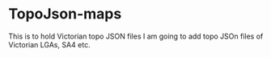 # TopoJson-maps
This is to hold Victorian topo JSON files
I am going to add topo JSOn files of Victorian LGAs, SA4 etc.
